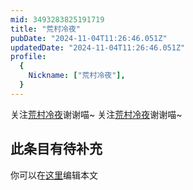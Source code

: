 ```yaml
---
mid: 3493283825191719
title: "荒村冷夜"
pubDate: "2024-11-04T11:26:46.051Z"
updatedDate: "2024-11-04T11:26:46.051Z"
profile:
  {
    Nickname: ["荒村冷夜"],
  }
---
```


关注[荒村冷夜](https://space.bilibili.com/3493283825191719)谢谢喵~ 关注[荒村冷夜](https://space.bilibili.com/3493283825191719)谢谢喵~

## 此条目有待补充
你可以在[这里](https://github.com/Yuhanawa/VTuber.ICU/edit/master/src/content/v/荒村冷夜/index.md)编辑本文
